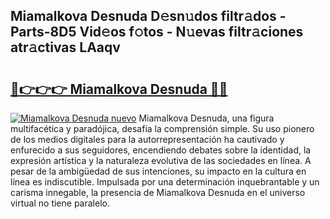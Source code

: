 ## Miamalkova Desnuda D𝚎sn𝚞dos filtr𝚊dos - Parts-8D5 Vid𝚎os f𝚘tos - N𝚞evas filtr𝚊ciones atr𝚊ctivas LAaqv

# <h2><a href="http://mb2kspj.tromn.icu/?c=Miamalkova+Desnuda">🔗👉👉👉 Miamalkova Desnuda 🔗🔗</a></h2>

[![Miamalkova Desnuda nuevo](https://i.imgur.com/pEAQMta.gif)](http://mb2kspj.tromn.icu/?c=Miamalkova+Desnuda)
Miamalkova Desnuda, una figura multifacética y paradójica, desafía la comprensión simple. Su uso pionero de los medios digitales para la autorrepresentación ha cautivado y enfurecido a sus seguidores, encendiendo debates sobre la identidad, la expresión artística y la naturaleza evolutiva de las sociedades en línea. A pesar de la ambigüedad de sus intenciones, su impacto en la cultura en línea es indiscutible. Impulsada por una determinación inquebrantable y un carisma innegable, la presencia de Miamalkova Desnuda en el universo virtual no tiene paralelo.
